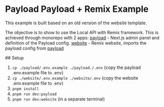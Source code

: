 # Payload Payload + Remix Example

This example is built based on an old version of the website template.

The objective is to show to use the Local API with Remix framework.
This is achieved through monorepo with 2 apps:
[payload](./payload) - Next.js admin panel and definition of the Payload config.
[website](./payload) - Remix website, imports the payload config from [payload](./payload)

## Setup

1. `cp ./payload/.env.example ./payload./.env` (copy the payload .env.example file to .env)
2. `cp ./website/.env.example ./website/.env` (copy the website .env.example file to .env)
3. `pnpm install`
4. `pnpm run dev:payload`
5. `pnpm run dev:website` (in a separate terminal)
